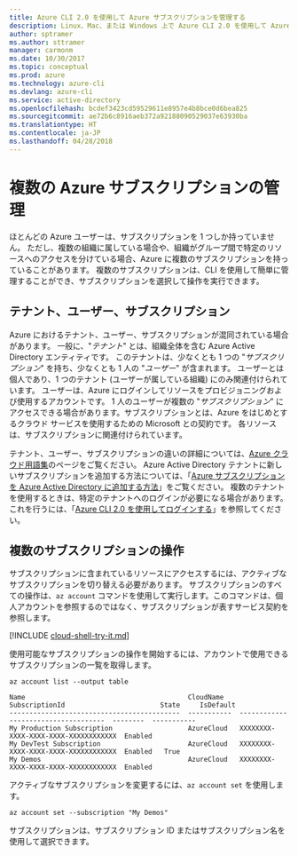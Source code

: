 ```yaml
---
title: Azure CLI 2.0 を使用して Azure サブスクリプションを管理する
description: Linux、Mac、または Windows 上で Azure CLI 2.0 を使用して Azure サブスクリプションを管理します。
author: sptramer
ms.author: sttramer
manager: carmonm
ms.date: 10/30/2017
ms.topic: conceptual
ms.prod: azure
ms.technology: azure-cli
ms.devlang: azure-cli
ms.service: active-directory
ms.openlocfilehash: bcdef3423cd59529611e8957e4b8bce0d6bea825
ms.sourcegitcommit: ae72b6c8916aeb372a92188090529037e63930ba
ms.translationtype: HT
ms.contentlocale: ja-JP
ms.lasthandoff: 04/28/2018
---
```

# <a name="manage-multiple-azure-subscriptions"></a>複数の Azure サブスクリプションの管理

ほとんどの Azure ユーザーは、サブスクリプションを 1 つしか持っていません。 ただし、複数の組織に属している場合や、組織がグループ間で特定のリソースへのアクセスを分けている場合、Azure に複数のサブスクリプションを持っていることがあります。 複数のサブスクリプションは、CLI を使用して簡単に管理することができ、サブスクリプションを選択して操作を実行できます。

## <a name="tenants-users-and-subscriptions"></a>テナント、ユーザー、サブスクリプション

Azure におけるテナント、ユーザー、サブスクリプションが混同されている場合があります。 一般に、"_テナント_" とは、組織全体を含む Azure Active Directory エンティティです。 このテナントは、少なくとも 1 つの "_サブスクリプション_" を持ち、少なくとも 1 人の "_ユーザー_" が含まれます。 ユーザーとは個人であり、1 つのテナント (ユーザーが属している組織) にのみ関連付けられています。 ユーザーは、Azure にログインしてリソースをプロビジョニングおよび使用するアカウントです。 1 人のユーザーが複数の "_サブスクリプション_" にアクセスできる場合があります。サブスクリプションとは、Azure をはじめとするクラウド サービスを使用するための Microsoft との契約です。 各リソースは、サブスクリプションに関連付けられています。

テナント、ユーザー、サブスクリプションの違いの詳細については、[Azure クラウド用語集](/azure/azure-glossary-cloud-terminology)のページをご覧ください。
Azure Active Directory テナントに新しいサブスクリプションを追加する方法については、「[Azure サブスクリプションを Azure Active Directory に追加する方法](/azure/active-directory/active-directory-how-subscriptions-associated-directory)」をご覧ください。
複数のテナントを使用するときは、特定のテナントへのログインが必要になる場合があります。 これを行うには、「[Azure CLI 2.0 を使用してログインする](/cli/azure/authenticate-azure-cli)」を参照してください。

## <a name="working-with-multiple-subscriptions"></a>複数のサブスクリプションの操作

サブスクリプションに含まれているリソースにアクセスするには、アクティブなサブスクリプションを切り替える必要があります。 サブスクリプションのすべての操作は、`az account` コマンドを使用して実行します。このコマンドは、個人アカウントを参照するのではなく、サブスクリプションが表すサービス契約を参照します。

[!INCLUDE [cloud-shell-try-it.md](includes/cloud-shell-try-it.md)]

使用可能なサブスクリプションの操作を開始するには、アカウントで使用できるサブスクリプションの一覧を取得します。

```azurecli-interactive
az account list --output table
```

```Output
Name                                         CloudName    SubscriptionId                        State     IsDefault
-------------------------------------------  -----------  ------------------------------------  --------  -----------
My Production Subscription                   AzureCloud   XXXXXXXX-XXXX-XXXX-XXXX-XXXXXXXXXXXX  Enabled
My DevTest Subscription                      AzureCloud   XXXXXXXX-XXXX-XXXX-XXXX-XXXXXXXXXXXX  Enabled   True
My Demos                                     AzureCloud   XXXXXXXX-XXXX-XXXX-XXXX-XXXXXXXXXXXX  Enabled
```

アクティブなサブスクリプションを変更するには、`az account set` を使用します。

```azurecli-interactive
az account set --subscription "My Demos"
```

サブスクリプションは、サブスクリプション ID またはサブスクリプション名を使用して選択できます。
